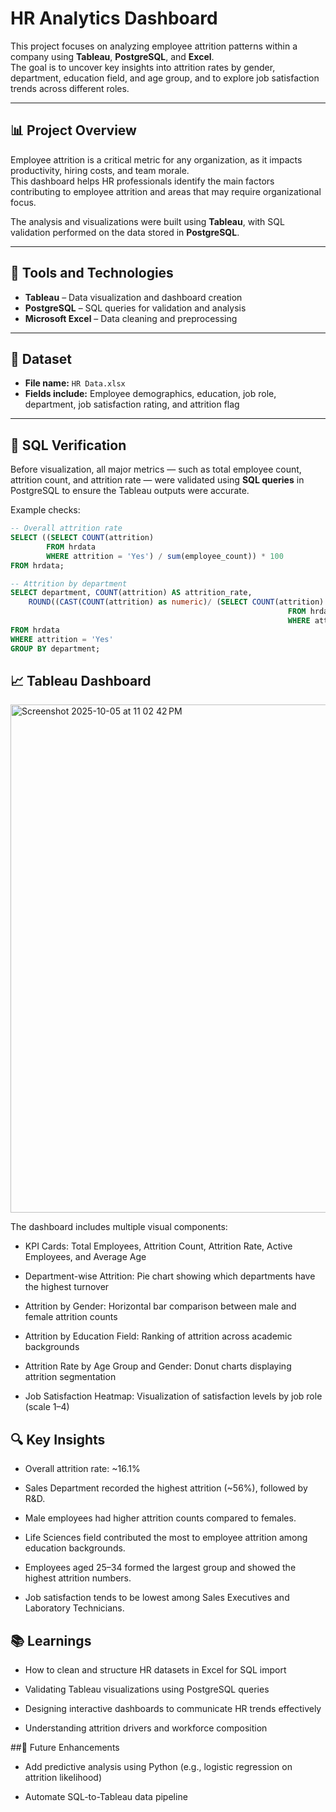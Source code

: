 # HR Analytics Dashboard

This project focuses on analyzing employee attrition patterns within a company using **Tableau**, **PostgreSQL**, and **Excel**.  
The goal is to uncover key insights into attrition rates by gender, department, education field, and age group, and to explore job satisfaction trends across different roles.

---

## 📊 Project Overview

Employee attrition is a critical metric for any organization, as it impacts productivity, hiring costs, and team morale.  
This dashboard helps HR professionals identify the main factors contributing to employee attrition and areas that may require organizational focus.

The analysis and visualizations were built using **Tableau**, with SQL validation performed on the data stored in **PostgreSQL**.

---

## 🧰 Tools and Technologies

- **Tableau** – Data visualization and dashboard creation  
- **PostgreSQL** – SQL queries for validation and analysis  
- **Microsoft Excel** – Data cleaning and preprocessing  

---

## 📁 Dataset

- **File name:** `HR Data.xlsx`  
- **Fields include:** Employee demographics, education, job role, department, job satisfaction rating, and attrition flag  

---

## 🧮 SQL Verification

Before visualization, all major metrics — such as total employee count, attrition count, and attrition rate — were validated using **SQL queries** in PostgreSQL to ensure the Tableau outputs were accurate.

Example checks:
```sql
-- Overall attrition rate
SELECT ((SELECT COUNT(attrition) 
		FROM hrdata
		WHERE attrition = 'Yes') / sum(employee_count)) * 100
FROM hrdata;

-- Attrition by department
SELECT department, COUNT(attrition) AS attrition_rate, 
	ROUND((CAST(COUNT(attrition) as numeric)/ (SELECT COUNT(attrition) 
								                              FROM hrdata
								                              WHERE attrition = 'Yes'))*100, 2) AS attrition_percentage
FROM hrdata
WHERE attrition = 'Yes'
GROUP BY department;
```

## 📈 Tableau Dashboard
<img width="1447" height="813" alt="Screenshot 2025-10-05 at 11 02 42 PM" src="https://github.com/user-attachments/assets/6af4f2d5-5a7d-4e59-a48c-5ed1b6ee9a28" />

The dashboard includes multiple visual components:

- KPI Cards: Total Employees, Attrition Count, Attrition Rate, Active Employees, and Average Age

- Department-wise Attrition: Pie chart showing which departments have the highest turnover

- Attrition by Gender: Horizontal bar comparison between male and female attrition counts

- Attrition by Education Field: Ranking of attrition across academic backgrounds

- Attrition Rate by Age Group and Gender: Donut charts displaying attrition segmentation

- Job Satisfaction Heatmap: Visualization of satisfaction levels by job role (scale 1–4)

## 🔍 Key Insights

- Overall attrition rate: ~16.1%

- Sales Department recorded the highest attrition (~56%), followed by R&D.

- Male employees had higher attrition counts compared to females.

- Life Sciences field contributed the most to employee attrition among education backgrounds.

- Employees aged 25–34 formed the largest group and showed the highest attrition numbers.

- Job satisfaction tends to be lowest among Sales Executives and Laboratory Technicians.

## 📚 Learnings

- How to clean and structure HR datasets in Excel for SQL import

- Validating Tableau visualizations using PostgreSQL queries

- Designing interactive dashboards to communicate HR trends effectively

- Understanding attrition drivers and workforce composition

##🧠 Future Enhancements

- Add predictive analysis using Python (e.g., logistic regression on attrition likelihood)

- Automate SQL-to-Tableau data pipeline
